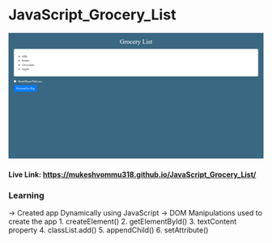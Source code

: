 # JavaScript_Grocery_List

![](https://github.com/mukeshvommu318/JavaScript_Grocery_List/blob/99563bac39fac8eefa799395b11bee359003f796/Screenshot%20(13).png)

#### Live Link: https://mukeshvommu318.github.io/JavaScript_Grocery_List/

### Learning 
-> Created app Dynamically using JavaScript
-> DOM Manipulations used to create the app
      1. createElement()
      2. getElementById()
      3. textContent property
      4. classList.add()
      5. appendChild()
      6. setAttribute()
